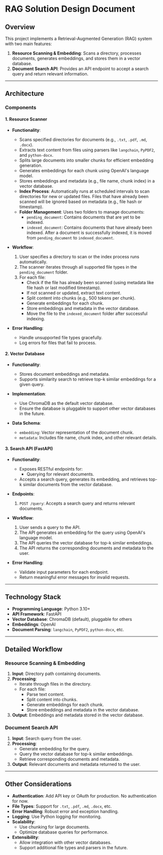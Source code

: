 # RAG Solution Design Document

## Overview

This project implements a Retrieval-Augmented Generation (RAG) system with two main features:
1. **Resource Scanning & Embedding**: Scans a directory, processes documents, generates embeddings, and stores them in a vector database.
2. **Document Search API**: Provides an API endpoint to accept a search query and return relevant information.

---

## Architecture

### Components

#### 1. **Resource Scanner**
- **Functionality**:
  - Scans specified directories for documents (e.g., `.txt`, `.pdf`, `.md`, `.docx`).
  - Extracts text content from files using parsers like `langchain`, `PyPDF2`, and `python-docx`.
  - Splits large documents into smaller chunks for efficient embedding generation.
  - Generates embeddings for each chunk using OpenAI's language model.
  - Stores embeddings and metadata (e.g., file name, chunk index) in a vector database.
  - **Index Process**: Automatically runs at scheduled intervals to scan directories for new or updated files. Files that have already been scanned will be ignored based on metadata (e.g., file hash or timestamp).
  - **Folder Management**: Uses two folders to manage documents:
    - `pending_document`: Contains documents that are yet to be indexed.
    - `indexed_document`: Contains documents that have already been indexed. After a document is successfully indexed, it is moved from `pending_document` to `indexed_document`.

- **Workflow**:
  1. User specifies a directory to scan or the index process runs automatically.
  2. The scanner iterates through all supported file types in the `pending_document` folder.
  3. For each file:
     - Check if the file has already been scanned (using metadata like file hash or last modified timestamp).
     - If not scanned or updated, extract text content.
     - Split content into chunks (e.g., 500 tokens per chunk).
     - Generate embeddings for each chunk.
     - Store embeddings and metadata in the vector database.
     - Move the file to the `indexed_document` folder after successful indexing.

- **Error Handling**:
  - Handle unsupported file types gracefully.
  - Log errors for files that fail to process.

#### 2. **Vector Database**
- **Functionality**:
  - Stores document embeddings and metadata.
  - Supports similarity search to retrieve top-k similar embeddings for a given query.

- **Implementation**:
  - Use ChromaDB as the default vector database.
  - Ensure the database is pluggable to support other vector databases in the future.

- **Data Schema**:
  - `embedding`: Vector representation of the document chunk.
  - `metadata`: Includes file name, chunk index, and other relevant details.

#### 3. **Search API (FastAPI)**
- **Functionality**:
  - Exposes RESTful endpoints for:
    - Querying for relevant documents.
  - Accepts a search query, generates its embedding, and retrieves top-k similar documents from the vector database.

- **Endpoints**:
  1. `POST /query`: Accepts a search query and returns relevant documents.

- **Workflow**:
  1. User sends a query to the API.
  2. The API generates an embedding for the query using OpenAI's language model.
  3. The API queries the vector database for top-k similar embeddings.
  4. The API returns the corresponding documents and metadata to the user.

- **Error Handling**:
  - Validate input parameters for each endpoint.
  - Return meaningful error messages for invalid requests.

---

## Technology Stack

- **Programming Language**: Python 3.10+
- **API Framework**: FastAPI
- **Vector Database**: ChromaDB (default), pluggable for others
- **Embeddings**: OpenAI
- **Document Parsing**: `langchain`, `PyPDF2`, `python-docx`, etc.

---

## Detailed Workflow

### Resource Scanning & Embedding
1. **Input**: Directory path containing documents.
2. **Processing**:
   - Iterate through files in the directory.
   - For each file:
     - Parse text content.
     - Split content into chunks.
     - Generate embeddings for each chunk.
     - Store embeddings and metadata in the vector database.
3. **Output**: Embeddings and metadata stored in the vector database.

### Document Search API
1. **Input**: Search query from the user.
2. **Processing**:
   - Generate embedding for the query.
   - Query the vector database for top-k similar embeddings.
   - Retrieve corresponding documents and metadata.
3. **Output**: Relevant documents and metadata returned to the user.

---

## Other Considerations

- **Authentication**: Add API key or OAuth for production. No authentication for now.
- **File Types**: Support for `.txt`, `.pdf`, `.md`, `.docx`, etc.
- **Error Handling**: Robust error and exception handling.
- **Logging**: Use Python logging for monitoring.
- **Scalability**:
  - Use chunking for large documents.
  - Optimize database queries for performance.
- **Extensibility**:
  - Allow integration with other vector databases.
  - Support additional file types and parsers in the future.